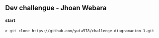 ## Dev challengue - Jhoan Webara

#### start

    > git clone https://github.com/yuta578/challenge-diagramacion-1.git